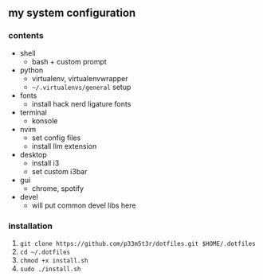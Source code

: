 ## my system configuration


### contents
- shell
    - bash + custom prompt
- python
    - virtualenv, virtualenvwrapper
    - `~/.virtualenvs/general` setup
- fonts
    - install hack nerd ligature fonts
- terminal
    - konsole
- nvim
    - set config files
    - install llm extension
- desktop
    - install i3
    - set custom i3bar
- gui
    - chrome, spotify
- devel
    - will put common devel libs here

### installation

1. `git clone https://github.com/p33m5t3r/dotfiles.git $HOME/.dotfiles`
2. `cd ~/.dotfiles`
3. `chmod +x install.sh`
4. `sudo ./install.sh`
